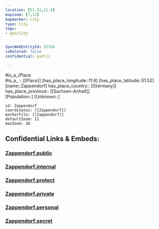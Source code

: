 ```yaml
---
location: [51.52,11.8] 
mapzoom: [7,12] 
mapmarker: city 
type: City
tags:
- geo/City


SpocWebEntityId: 35784
isDeleted: false
confidential: public

---
```

#is_a_/Place  
#is_a_ :: [[Place]] 
[has_place_longitude::11.8] 
[has_place_latitude::51.52] 
[name::Zappendorf] 
has_place_country:: [[Germany]]  
has_place_province:: [[Sachsen-Anhalt]]  
[Population::] 
[Unknown::] 


```leaflet
id: Zappendorf
coordinates: [[Zappendorf]] 
markerFile: [[Zappendorf]] 
defaultZoom: 11 
maxZoom: 18
```


## Confidential Links & Embeds: 

### [Zappendorf.public](/_public/\Earth\Continent\Europe\Europe~Central\Germany\Germany~East\Sachsen-Anhalt\counties~SA\Saalekreis\cities~Saalekreis\Salzatal\CityZappendorf.public.md) 

### [Zappendorf.internal](/_internal/\Earth\Continent\Europe\Europe~Central\Germany\Germany~East\Sachsen-Anhalt\counties~SA\Saalekreis\cities~Saalekreis\Salzatal\CityZappendorf.internal.md) 

### [Zappendorf.protect](/_protect/\Earth\Continent\Europe\Europe~Central\Germany\Germany~East\Sachsen-Anhalt\counties~SA\Saalekreis\cities~Saalekreis\Salzatal\CityZappendorf.protect.md) 

### [Zappendorf.private](/_private/\Earth\Continent\Europe\Europe~Central\Germany\Germany~East\Sachsen-Anhalt\counties~SA\Saalekreis\cities~Saalekreis\Salzatal\CityZappendorf.private.md) 

### [Zappendorf.personal](/_personal/\Earth\Continent\Europe\Europe~Central\Germany\Germany~East\Sachsen-Anhalt\counties~SA\Saalekreis\cities~Saalekreis\Salzatal\CityZappendorf.personal.md) 

### [Zappendorf.secret](/_secret/\Earth\Continent\Europe\Europe~Central\Germany\Germany~East\Sachsen-Anhalt\counties~SA\Saalekreis\cities~Saalekreis\Salzatal\CityZappendorf.secret.md)

